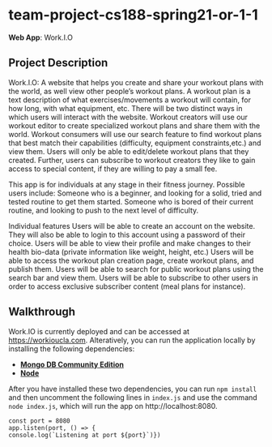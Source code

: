 # team-project-cs188-spring21-or-1-1
**Web App**: Work.I.O

## Project Description
Work.I.O: A website that helps you create and share your workout plans with the world, as well view other people’s workout plans. A workout plan is a text description of what exercises/movements a workout will contain, for how long, with what equipment, etc. There will be two distinct ways in which users will interact with the website. Workout creators will use our workout editor to create specialized workout plans and share them with the world. Workout consumers will use our search feature to find workout plans that best match their capabilities (difficulty, equipment constraints,etc.) and view them. Users will only be able to edit/delete workout plans that they created. Further, users can subscribe to workout creators they like to gain access to special content, if they are willing to pay a small fee.

This app is for individuals at any stage in their fitness journey. Possible users include:
Someone who is a beginner, and looking for a solid, tried and tested routine to get them started.
Someone who is bored of their current routine, and looking to push to the next level of difficulty.

Individual features
Users will be able to create an account on the website. They will also be able to login to this account using a password of their choice.
Users will be able to view their profile and make changes to their health bio-data (private information like weight, height, etc.)
Users will be able to access the workout plan creation page, create workout plans, and publish them.
Users will be able to search for public workout plans using the search bar and view them. 
Users will be able to subscribe to other users in order to access exclusive subscriber content (meal plans for instance).

## Walkthrough
Work.IO is currently deployed and can be accessed at https://workioucla.com. Alteratively, you can run the application locally by installing the following dependencies:
- **[Mongo DB Community Edition](https://docs.mongodb.com/manual/installation/)**
- **[Node](https://nodejs.org/en/)**

After you have installed these two dependencies, you can run `npm install` and then uncomment the following lines in `index.js` and use the command `node index.js`, which will run the app on http://localhost:8080.

    const port = 8080
    app.listen(port, () => {
    console.log(`Listening at port ${port}`)})
